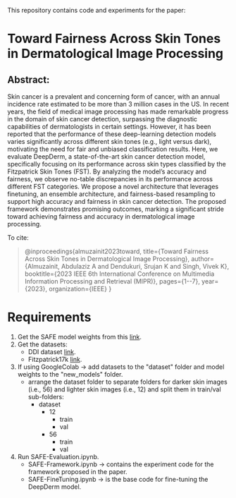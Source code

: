 This repository contains code and experiments for the paper:

# Toward Fairness Across Skin Tones in Dermatological Image Processing

## Abstract:
Skin cancer is a prevalent and concerning form of cancer, with an annual incidence rate estimated to be more than 3 million cases in the US. In recent years, the field of medical image processing has made remarkable progress in the domain of skin cancer detection, surpassing the diagnostic capabilities of dermatologists in certain settings. However, it has been reported that the performance of these deep-learning detection models varies significantly across different skin tones (e.g., light versus dark), motivating the need for fair and unbiased classification results. Here, we evaluate DeepDerm, a state-of-the-art skin cancer detection model, specifically focusing on its performance across skin types classified by the Fitzpatrick Skin Tones (FST). By analyzing the model’s accuracy and fairness, we observe no-table discrepancies in its performance across different FST categories. We propose a novel architecture that leverages finetuning, an ensemble architecture, and fairness-based resampling to support high accuracy and fairness in skin cancer detection. The proposed framework demonstrates promising outcomes, marking a significant stride toward achieving fairness and accuracy in dermatological image processing.


To cite:

> @inproceedings{almuzainit2023toward,
    title={Toward Fairness Across Skin Tones in Dermatological Image Processing},
    author={Almuzainit, Abdulaziz A and Dendukuri, Srujan K and Singh, Vivek K},
    booktitle={2023 IEEE 6th International Conference on Multimedia Information Processing and Retrieval (MIPR)},
    pages={1--7},
    year={2023},
    organization={IEEE}
  }

# Requirements

1. Get the SAFE model weights from this [link](https://drive.google.com/file/d/1t7Ujcj8-YTQ10LQL2e37m8eeB8TRJYRA/view?usp=share_link).
2. Get the datasets:
   - DDI dataset [link](https://ddi-dataset.github.io/).
   - Fitzpatrick17k [link](https://github.com/mattgroh/fitzpatrick17k).
4. If using GoogleColab -> add datasets to the "dataset" folder and model weights to the "new_models" folder.
   - arrange the dataset folder to separate folders for darker skin images (i.e., 56) and lighter skin images (i.e., 12) and split them in train/val sub-folders:
     - dataset
        - 12
          - train
          - val
        - 56
          - train
          - val
6. Run SAFE-Evaluation.ipynb.
    - SAFE-Framework.ipynb -> contains the experiment code for the framework proposed in the paper. 
    - SAFE-FineTuning.ipynb -> is the base code for fine-tuning the DeepDerm model.
